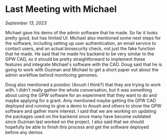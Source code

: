 # Last Meeting with Michael

*September 13, 2023*

Michael gave his demo of the admin software that he made. So far it looks pretty good, but has limited UI. Michael also mentioned some next steps for the software, including setting up user authentication, an email service to contact users, and an actual biosecurity check, not just the fake function that he made. He said that he made his backend to be very similar to the GPW CAD, so it should be pretty straightforward to implement these features and integrate Michael's software with the CAD. Doug said that he is going to work with Guzman and Michael to get a short paper out about the admin workflow behind monitoring genomes.

Doug also mentioned a postdoc (Anush I think?) that they are trying to work with. I didn't really gather the whole conversation, but it was something about using the GPW software for an experiment that they want to do and maybe applying for a grant. Amy mentioned maybe getting the GPW CAD deployed and running to give a demo to Anush and others to show the GPW software and gather more interest. I said that we are working on updating the packages used on the backend since many have become outdated since Guzman last worked on the project. I also said that we should hopefully be able to finish this process and get the software deployed before any demos

